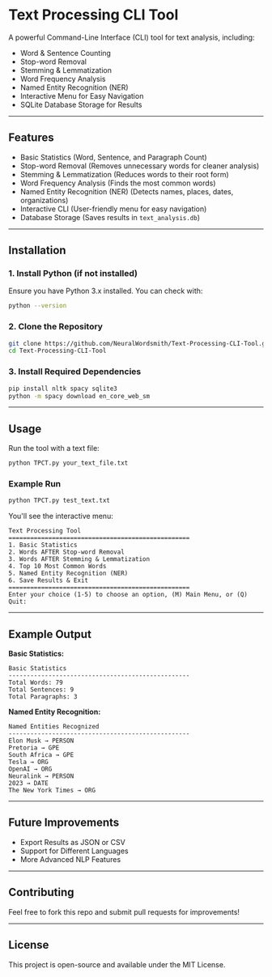 # Text Processing CLI Tool  

A powerful Command-Line Interface (CLI) tool for text analysis, including:
- Word & Sentence Counting
- Stop-word Removal
- Stemming & Lemmatization
- Word Frequency Analysis
- Named Entity Recognition (NER)
- Interactive Menu for Easy Navigation
- SQLite Database Storage for Results

---

## Features  

- Basic Statistics (Word, Sentence, and Paragraph Count)  
- Stop-word Removal (Removes unnecessary words for cleaner analysis)  
- Stemming & Lemmatization (Reduces words to their root form)  
- Word Frequency Analysis (Finds the most common words)  
- Named Entity Recognition (NER) (Detects names, places, dates, organizations)  
- Interactive CLI (User-friendly menu for easy navigation)  
- Database Storage (Saves results in `text_analysis.db`)  

---

## Installation  

### 1. Install Python (if not installed)  
Ensure you have Python 3.x installed. You can check with:
```sh
python --version
```

### 2. Clone the Repository
```sh
git clone https://github.com/NeuralWordsmith/Text-Processing-CLI-Tool.git
cd Text-Processing-CLI-Tool
```

### 3. Install Required Dependencies
```sh
pip install nltk spacy sqlite3
python -m spacy download en_core_web_sm
```

---

## Usage  

Run the tool with a text file:  
```sh
python TPCT.py your_text_file.txt
```

### Example Run
```sh
python TPCT.py test_text.txt
```
You'll see the interactive menu:
```
Text Processing Tool
==================================================
1. Basic Statistics
2. Words AFTER Stop-word Removal
3. Words AFTER Stemming & Lemmatization
4. Top 10 Most Common Words
5. Named Entity Recognition (NER)
6. Save Results & Exit
==================================================
Enter your choice (1-5) to choose an option, (M) Main Menu, or (Q) Quit:
```

---

## Example Output  

**Basic Statistics:**
```
Basic Statistics
--------------------------------------------------
Total Words: 79
Total Sentences: 9
Total Paragraphs: 3
```

**Named Entity Recognition:**
```
Named Entities Recognized
--------------------------------------------------
Elon Musk → PERSON
Pretoria → GPE
South Africa → GPE
Tesla → ORG
OpenAI → ORG
Neuralink → PERSON
2023 → DATE
The New York Times → ORG
```

---

## Future Improvements  
- Export Results as JSON or CSV  
- Support for Different Languages  
- More Advanced NLP Features  

---

## Contributing  
Feel free to fork this repo and submit pull requests for improvements!  

---

## License  
This project is open-source and available under the MIT License.

